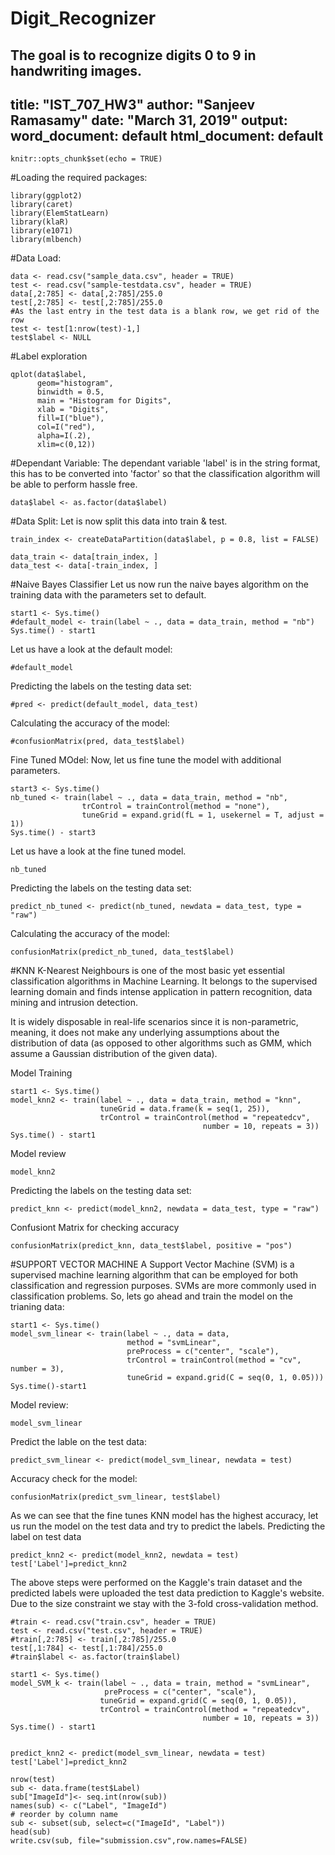 # Digit_Recognizer
The goal is to recognize digits 0 to 9 in handwriting images.
---
title: "IST_707_HW3"
author: "Sanjeev Ramasamy"
date: "March 31, 2019"
output:
  word_document: default
  html_document: default
---

```{r setup, include=FALSE}
knitr::opts_chunk$set(echo = TRUE)
```

#Loading the required packages:
```{r,eval=TRUE, results='hide', message=FALSE, warning=FALSE}
library(ggplot2)
library(caret)
library(ElemStatLearn)
library(klaR)
library(e1071)
library(mlbench)
```

#Data Load:
```{r}
data <- read.csv("sample_data.csv", header = TRUE)
test <- read.csv("sample-testdata.csv", header = TRUE)
data[,2:785] <- data[,2:785]/255.0
test[,2:785] <- test[,2:785]/255.0
#As the last entry in the test data is a blank row, we get rid of the row
test <- test[1:nrow(test)-1,]
test$label <- NULL
```

#Label exploration
```{r}
qplot(data$label,
      geom="histogram",
      binwidth = 0.5,  
      main = "Histogram for Digits", 
      xlab = "Digits",  
      fill=I("blue"), 
      col=I("red"), 
      alpha=I(.2),
      xlim=c(0,12))
```

#Dependant Variable:
The dependant variable 'label' is in the string format, this has to be converted into 'factor' so that the classification algorithm will be able to perform hassle free.
```{r}
data$label <- as.factor(data$label)
```

#Data Split:
Let is now split this data into train & test.
```{r}
train_index <- createDataPartition(data$label, p = 0.8, list = FALSE)

data_train <- data[train_index, ]
data_test <- data[-train_index, ]
```

#Naive Bayes Classifier
Let us now run the naive bayes algorithm on the training data with the parameters set to default.
```{r}
start1 <- Sys.time()
#default_model <- train(label ~ ., data = data_train, method = "nb")
Sys.time() - start1
```

Let us have a look at the default model:
```{r}
#default_model
```

Predicting the labels on the testing data set:
```{r}
#pred <- predict(default_model, data_test)
```

Calculating the accuracy of the model:
```{r}
#confusionMatrix(pred, data_test$label)
```

Fine Tuned MOdel: Now, let us fine tune the model with additional parameters.
```{r}
start3 <- Sys.time()
nb_tuned <- train(label ~ ., data = data_train, method = "nb",
                trControl = trainControl(method = "none"),
                tuneGrid = expand.grid(fL = 1, usekernel = T, adjust = 1))
Sys.time() - start3
```

Let us have a look at the fine tuned model.
```{r}
nb_tuned
```

Predicting the labels on the testing data set:
```{r}
predict_nb_tuned <- predict(nb_tuned, newdata = data_test, type = "raw")
```

Calculating the accuracy of the model:
```{r}
confusionMatrix(predict_nb_tuned, data_test$label)
```

#KNN
K-Nearest Neighbours is one of the most basic yet essential classification algorithms in Machine Learning. It belongs to the supervised learning domain and finds intense application in pattern recognition, data mining and intrusion detection.

It is widely disposable in real-life scenarios since it is non-parametric, meaning, it does not make any underlying assumptions about the distribution of data (as opposed to other algorithms such as GMM, which assume a Gaussian distribution of the given data).

Model Training
```{r}
start1 <- Sys.time()
model_knn2 <- train(label ~ ., data = data_train, method = "knn",
                    tuneGrid = data.frame(k = seq(1, 25)),
                    trControl = trainControl(method = "repeatedcv",
                                           number = 10, repeats = 3))
Sys.time() - start1
```

Model review
```{r}
model_knn2
```

Predicting the labels on the testing data set:
```{r}
predict_knn <- predict(model_knn2, newdata = data_test, type = "raw")
```

Confusiont Matrix for checking accuracy
```{r}
confusionMatrix(predict_knn, data_test$label, positive = "pos")
```

#SUPPORT VECTOR MACHINE
A Support Vector Machine (SVM) is a supervised machine learning algorithm that can be employed for both classification and regression purposes. SVMs are more commonly used in classification problems. So, lets go ahead and train the model on the trianing data:

```{r message=FALSE, warning=FALSE}
start1 <- Sys.time()
model_svm_linear <- train(label ~ ., data = data,
                          method = "svmLinear",
                          preProcess = c("center", "scale"),
                          trControl = trainControl(method = "cv", number = 3),
                          tuneGrid = expand.grid(C = seq(0, 1, 0.05)))
Sys.time()-start1
```

Model review:
```{r}
model_svm_linear
```

Predict the lable on the test data:
```{r}
predict_svm_linear <- predict(model_svm_linear, newdata = test)
```

Accuracy check for the model:
```{r}
confusionMatrix(predict_svm_linear, test$label)
```

As we can see that the fine tunes KNN model has the highest accuracy, let us run the model on the test data and try to predict the labels.
Predicting the label on test data
```{r}
predict_knn2 <- predict(model_knn2, newdata = test)
test['Label']=predict_knn2
```

The above steps were performed on the Kaggle's train dataset and the predicted labels were uploaded the test data prediction to Kaggle's website. Due to the size constraint we stay with the 3-fold cross-validation method.

```{r}
#train <- read.csv("train.csv", header = TRUE)
test <- read.csv("test.csv", header = TRUE)
#train[,2:785] <- train[,2:785]/255.0
test[,1:784] <- test[,1:784]/255.0
#train$label <- as.factor(train$label)

start1 <- Sys.time()
model_SVM_k <- train(label ~ ., data = train, method = "svmLinear",
                     preProcess = c("center", "scale"),
                    tuneGrid = expand.grid(C = seq(0, 1, 0.05)),
                    trControl = trainControl(method = "repeatedcv",
                                           number = 10, repeats = 3))
Sys.time() - start1


predict_knn2 <- predict(model_svm_linear, newdata = test)
test['Label']=predict_knn2

nrow(test)
sub <- data.frame(test$Label)
sub["ImageId"]<- seq.int(nrow(sub))
names(sub) <- c("Label", "ImageId")
# reorder by column name
sub <- subset(sub, select=c("ImageId", "Label"))
head(sub)
write.csv(sub, file="submission.csv",row.names=FALSE)
```
